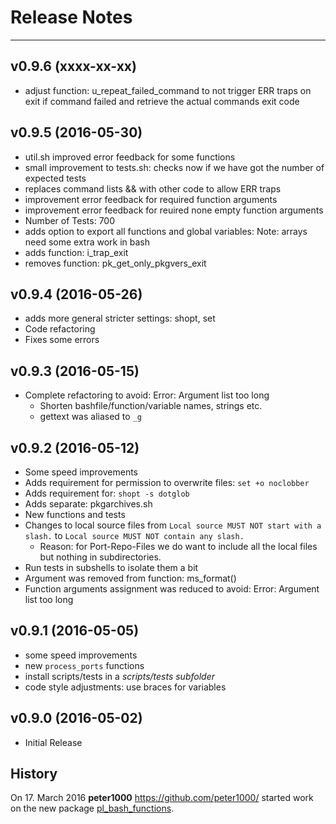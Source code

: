 # Release Notes


---


## v0.9.6 (xxxx-xx-xx)

* adjust function: u_repeat_failed_command to not trigger ERR traps on exit if command failed
    and retrieve the actual commands exit code


## v0.9.5 (2016-05-30)

* util.sh improved error feedback for some functions
* small improvement to tests.sh: checks now if we have got the number of expected tests
* replaces command lists && with other code to allow ERR traps
* improvement error feedback for required function arguments
* improvement error feedback for reuired none empty function arguments
* Number of Tests: 700
* adds option to export all functions and global variables: 
    Note: arrays need some extra work in bash
* adds function: i_trap_exit
* removes function: pk_get_only_pkgvers_exit


## v0.9.4 (2016-05-26)

* adds more general stricter settings: shopt, set
* Code refactoring
* Fixes some errors


## v0.9.3 (2016-05-15)

* Complete refactoring to avoid: Error: Argument list too long
    * Shorten bashfile/function/variable names, strings etc.
    * gettext was aliased to `_g`


## v0.9.2 (2016-05-12)

* Some speed improvements
* Adds requirement for permission to overwrite files: `set +o noclobber`
* Adds requirement for: `shopt -s dotglob`
* Adds separate: pkgarchives.sh
* New functions and tests
* Changes to local source files from `Local source MUST NOT start with a slash.` to `Local source MUST NOT contain any slash.`
    * Reason: for Port-Repo-Files we do want to include all the local files but nothing in subdirectories.
* Run tests in subshells to isolate them a bit
* Argument was removed from function: ms_format()
* Function arguments assignment was reduced to avoid: Error: Argument list too long


## v0.9.1 (2016-05-05)

* some speed improvements
* new `process_ports` functions
* install scripts/tests in a *scripts/tests subfolder*
* code style adjustments: use braces for variables


## v0.9.0 (2016-05-02)

* Initial Release


## History

On 17. March 2016 **peter1000** <https://github.com/peter1000/> started work on the new package
[pl_bash_functions](https://github.com/P-Linux/pl_bash_functions).
